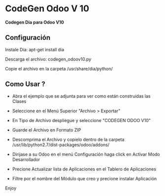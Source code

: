 # CodeGen Odoo V 10
<strong>Codegen Dia para Odoo V10</strong>

<strong>Configuración</strong>
---------------------

Instale Dia: apt-get install dia

Descarga el archivo: codegen_odoov10.py

Copie el archivo en la carpeta /usr/share/dia/python/

<strong>Como Usar ?</strong>
---------------------

* Abra el ejemplo que se adjunta para ver como están construidas las Clases

* Seleccione en el Menú Superior "Archivo > Exportar"

* En Tipo de Archivo despliegue y seleccione "CODEGEN ODOO V10"

* Guarde el Archivo en Formato ZIP

* Descomprima el Archivo y copielo dentro de la carpeta /usr/lib/python2.7/dist-packages/odoo/addons/

* Dirijase a su Odoo en el menú Configuración haga click en Activar Modo Desarrollador

* Precione Actualizar lista de Aplicaciones en el Tablero de Aplicaciones

* Filtre por el nombre del Módulo que creo y precione instalar Aplicación

Enjoy

